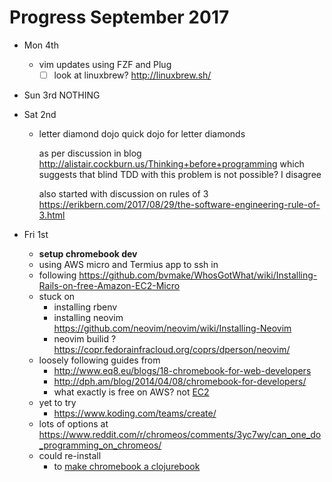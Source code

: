 # Progress September 2017

* Mon 4th
  - vim updates using FZF and Plug
    - [ ] look at linuxbrew? http://linuxbrew.sh/

* Sun 3rd
  NOTHING
* Sat 2nd
  - letter diamond dojo
    quick dojo for letter diamonds

    as per discussion in blog
      http://alistair.cockburn.us/Thinking+before+programming
    which suggests that blind TDD with this problem is
    not possible? I disagree

    also started with discussion on rules of 3
      https://erikbern.com/2017/08/29/the-software-engineering-rule-of-3.html

* Fri 1st
  - **setup chromebook dev**
  - using AWS micro and Termius app to ssh in
  - following https://github.com/bvmake/WhosGotWhat/wiki/Installing-Rails-on-free-Amazon-EC2-Micro
  - stuck on
    - installing rbenv
    - installing neovim https://github.com/neovim/neovim/wiki/Installing-Neovim
    - neovim builid ? https://copr.fedorainfracloud.org/coprs/dperson/neovim/
  - loosely following guides from
    - http://www.eq8.eu/blogs/18-chromebook-for-web-developers
    - http://dph.am/blog/2014/04/08/chromebook-for-developers/
    - what exactly is free on AWS? not [EC2](https://aws.amazon.com/free/)
  - yet to try
    - https://www.koding.com/teams/create/
  - lots of options at https://www.reddit.com/r/chromeos/comments/3yc7wy/can_one_do_programming_on_chromeos/
  - could re-install
    - to [make chromebook a clojurebook](http://www.clojuregeek.com/2015/07/15/turning-a-chrome-book-into-a-clojure-book)
